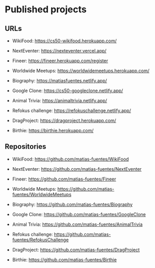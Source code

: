 # Published projects

## URLs

- WikiFood: https://cs50-wikifood.herokuapp.com/

- NextEventer: https://nexteventer.vercel.app/

- Fineer: https://fineer.herokuapp.com/register

- Worldwide Meetups: https://worldwidemeetups.herokuapp.com/

- Biography: https://matiasfuentes.netlify.app/

- Google Clone: https://cs50-googleclone.netlify.app/

- Animal Trivia: https://animaltrivia.netlify.app/

- Refokus challenge: https://refokuschallenge.netlify.app/

- DragProject: https://dragproject.herokuapp.com/

- Birthie: https://birthie.herokuapp.com/

## Repositories

- WikiFood: https://github.com/matias-fuentes/WikiFood

- NextEventer: https://github.com/matias-fuentes/NextEventer

- Fineer: https://github.com/matias-fuentes/Fineer

- Worldwide Meetups: https://github.com/matias-fuentes/WorldwideMeetups

- Biography: https://github.com/matias-fuentes/Biography

- Google Clone: https://github.com/matias-fuentes/GoogleClone

- Animal Trivia: https://github.com/matias-fuentes/AnimalTrivia

- Refokus challenge: https://github.com/matias-fuentes/RefokusChallenge

- DragProject: https://github.com/matias-fuentes/DragProject

- Birthie: https://github.com/matias-fuentes/Birthie
